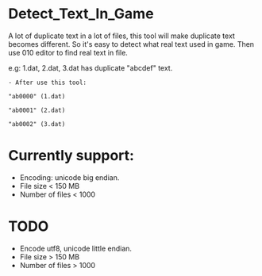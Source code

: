 # Detect_Text_In_Game
A lot of duplicate text in a lot of files, this tool will make duplicate text becomes different. So it's easy to detect what real text used in game.
Then use 010 editor to find real text in file.

e.g:
	1.dat, 2.dat, 3.dat has duplicate "abcdef" text.
	
	- After use this tool:
	
	"ab0000" (1.dat)
	
	"ab0001" (2.dat)
	
	"ab0002" (3.dat)

Currently support:
========================
- Encoding: unicode big endian.
- File size < 150 MB
- Number of files < 1000

TODO
========================
- Encode utf8, unicode little endian.
- File size > 150 MB
- Number of files > 1000
